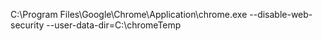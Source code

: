 C:\Program Files\Google\Chrome\Application\chrome.exe --disable-web-security --user-data-dir=C:\chromeTemp

